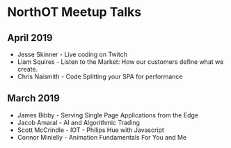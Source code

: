 # NorthOT Meetup Talks

## April 2019
- Jesse Skinner - Live coding on Twitch
- Liam Squires - Listen to the Market: How our customers define what we create.
- Chris Naismith - Code Splitting your SPA for performance

## March 2019
- James Bibby - Serving Single Page Applications from the Edge
- Jacob Amaral - AI and Algorithmic Trading
- Scott McCrindle - IOT - Philips Hue with Javascript
- Connor Minielly - Animation Fundamentals For You and Me
